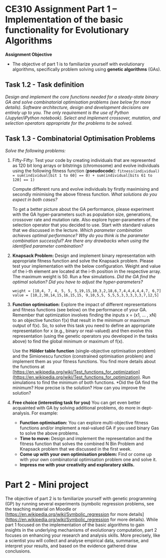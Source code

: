 # CE310 Assignment Part 1 – Implementation of the basic functionality for Evolutionary Algorithms

**Assignment Objective**
- The objective of part 1 is to familiarize yourself with evolutionary algorithms, specifically problem solving 
using **genetic algorithms** (GAs).

##  Task 1.2 - Task definition 
*Design and implement the core functions needed for a steady-state binary GA and solve combinatorial 
optimisation problems (see below for more details). Software architecture, design and development 
decisions are entirely up to you. The only requirement is the use of Python (Jupyter/iPython notebook). Select 
and implement crossover, mutation, and selection operators appropriate for the problems to be solved.*

## Task 1.3 - Combinatorial Optimisation Problems
*Solve the following problems:*
1. Fifty-Fifty: Test your code by creating individuals that are represented as 120 bit long arrays or 
   bitstrings (chromosome) and evolve individuals using the following fitness function (**pseudocode**):
      `fitness(individual) = sum(individual[bit 1 to 60] == 0) + sum(individual[bits 61 to 120] == 1)`
  
   Compute different runs and evolve individuals by firstly maximising and secondly minimising the 
   above fitness function. *What solutions do you expect in both cases?*
  
   To get a better picture about the GA performance, please experiment with the GA hyper-parameters
   such as population size, generations, crossover rate and mutation rate. Also explore hyper-parameters of the 
   selection operator that you decided to use. Start with standard values that we discussed in the lecture.
   *Which parameter combination achieves optimal performance? Why do you think is the parameter combination successful?
   Are there any drawbacks when using the identified parameter combination?*
   
2. **Knapsack Problem:** Design and implement binary representation with appropriate fitness function and solve the 
   Knapsack problem. Please test your implementation with the below configuration. 
   Weight and value of the i-th element are located at the i-th position in the respective array. The 
   maximum weight is 50. Run a few simulations. *Did the GA find the optimal solution? Did you have to 
   adjust the hyper-parameters?*
   
   `weight = [10,4, 7, 4, 5, 5, 5,19,15,10,3,2,18,6,7,4,4,4,4,4,7, 6,7]
   value = [10,2,30,14,15,16,15,15, 9,10,5,5, 5,5,5,3,3,3,3,3,7,12,5]`
   
3. **Function optimisation:** Explore the impact of different representations and fitness functions (see below) on the 
   performance of your GA. Remember that optimization involves finding the inputs x = (x1, … , xN) to an objective 
   function f(x) that result in the minimum or maximum output of f(x). So, to solve this task you need to define an 
   appropriate representation for x (e.g., binary or real-valued) and then evolve this representation (using the genetic
   operators you developed in the tasks above) to find the global minimum or maximum of f(x).
   
   Use the **Hölder table function** (single-objective optimisation problem) and the Simionescu function (constrained 
   optimisation problem) and implement them as your fitness functions. You find more details about the functions at 
   [https://en.wikipedia.org/wiki/Test_functions_for_optimization](https://en.wikipedia.org/wiki/Test_functions_for_optimization). 
   Run simulations to find the minimum of both functions. *Did the GA find the minimum? How precise is the solution? 
   How can you improve the solution?
   
4. **Free choice (interesting task for you)**
   You can get even better acquainted with GA by solving additional problems, do more in dept-analysis. For example:
     - **Function optimisation:** You can explore multi-objective fitness functions and/or implement a real-valued GA if you 
       used binary Gas to solve the above problems.
     - **Time to move:** Design and implement the representation and the fitness function that solves 
       the combined N Bin Problem and Knapsack problem that we discussed in the first week.
     - **Come up with your own optimisation problem:** Find or come up with your own combinatorial optimisation problem one 
       and solve it.
     - **Impress me with your creativity and exploratory skills.**

# Part 2 - Mini project
The objective of part 2 is to familiarize yourself with genetic programming (GP) by running several experiments (symbolic regression 
problems, see the teaching material on Moodle or [https://en.wikipedia.org/wiki/Symbolic_regression for more details](https://en.wikipedia.org/wiki/Symbolic_regression for more details). While part 1 
focused on the implementation of the basic algorithms to gain insights in the underlying mechanisms of evolutionary computation, part
2 focuses on enhancing your research and analysis skills. More precisely, like a scientist you will collect and analyse empirical data,
summarise, and interpret your results, and based on the evidence gathered draw conclusions.
